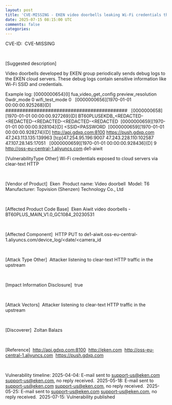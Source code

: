```yaml
---           
layout: post
title: 'CVE-MISSING - EKEN video doorbells leaking Wi-Fi credentials through HTTP to cloud servers'
date: 2025-07-15 08:15:00 UTC
comments: false
categories:  
---
```


CVE-ID:&nbsp;
CVE-MISSING

&nbsp;

[Suggested description]

Video doorbells developed by EKEN group periodically sends debug logs to the EKEN cloud servers. These debug logs contain sensitive information like Wi-Fi SSID and credentials.

Example log: 
[0000000654]{I] fua_video_get_config preview_resolution 0wdr_mode 0 wifi_test_mode 0 &nbsp;
[0000000656][1970-01-01 00:00:00.925268]{D] ########################################### &nbsp;
[0000000658][1970-01-01 00:00:00.927269]{D] BT60PLUSEKDB_<REDACTED-<REDACTED-<REDACTED-<REDACTED-<REDACTED&nbsp;
[0000000659][1970-01-01 00:00:00.928104]{D] <SSID<PASSWORD&nbsp;
[0000000659][1970-01-01 00:00:00.928274]{D] http://api.gdxp.com:8100 https://push.gdxp.com 47.243.113.135:139963 [tcp]47.254.95.196:9007 47.243.228.110:102587 47.107.28.145:17051 &nbsp;
[0000000659][1970-01-01 00:00:00.928436]{D] 9 http://oss-eu-central-1.aliyuncs.com de1-aiwit&nbsp;

[VulnerabilityType Other]
Wi-Fi credentials exposed to cloud servers via clear-text HTTP

&nbsp;

[Vendor of Product]&nbsp;
Eken&nbsp;
Product name: Video doorbell&nbsp;
Model: T6&nbsp;
Manufacturer: Topvision (Shenzen) Technology Co., Ltd&nbsp;

&nbsp;

[Affected Product Code Base]&nbsp;
Eken Aiwit video doorbells - BT60PLUS_MAIN_V1.0_GC1084_20230531

&nbsp;

[Affected Component]&nbsp;
HTTP PUT to de1-aiwit.oss-eu-central-1.aliyuncs.com/device_log/<date/<camera_id

&nbsp;

[Attack Type Other]&nbsp;
Attacker listening to clear-text HTTP traffic in the upstream

&nbsp;

[Impact Information Disclosure]&nbsp;
true

&nbsp;

[Attack Vectors]&nbsp;
Attacker listening to clear-text HTTP traffic in the upstream

&nbsp;

[Discoverer]&nbsp;
Zoltan Balazs

&nbsp;

[Reference]&nbsp;
http://api.gdxp.com:8100&nbsp;
http://eken.com&nbsp;
http://oss-eu-central-1.aliyuncs.com&nbsp;
https://push.gdxp.com&nbsp;

&nbsp;

Vulnerability timeline: 
2025-04-04: E-mail sent to support-us@eken.com <support-us@eken.com>, no reply received.&nbsp;
2025-05-18: E-mail sent to support-us@eken.com <support-us@eken.com>, no reply received.&nbsp;
2025-05-25: E-mail sent to support-us@eken.com <support-us@eken.com>, no reply received.&nbsp;
2025-07-15: Vulnerability published&nbsp;


